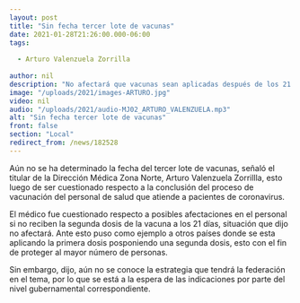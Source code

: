 ```yaml
---
layout: post
title: "Sin fecha tercer lote de vacunas"
date: 2021-01-28T21:26:00.000-06:00
tags:
  
  - Arturo Valenzuela Zorrilla
  
author: nil
description: "No afectará que vacunas sean aplicadas después de los 21 días."
image: "/uploads/2021/images-ARTURO.jpg"
video: nil
audio: "/uploads/2021/audio-MJ02_ARTURO_VALENZUELA.mp3"
alt: "Sin fecha tercer lote de vacunas"
front: false
section: "Local"
redirect_from: /news/182528
---
```


Aún no se ha determinado la fecha del tercer lote de vacunas, señaló el titular de la Dirección Médica Zona Norte, Arturo Valenzuela Zorrillla, esto luego de ser cuestionado respecto a la conclusión del proceso de vacunación del personal de salud que atiende a pacientes de coronavirus.

El médico fue cuestionado respecto a posibles afectaciones en el personal si no reciben la segunda dosis de la vacuna a los 21 días, situación que dijo no afectará. Ante esto puso como ejemplo a otros países donde se esta aplicando la primera dosis posponiendo una segunda dosis, esto con el fin de proteger al mayor número de personas.

Sin embargo, dijo, aún no se conoce la estrategia que tendrá la federación en el tema, por lo que se está a la espera de las indicaciones por parte del nivel gubernamental correspondiente.